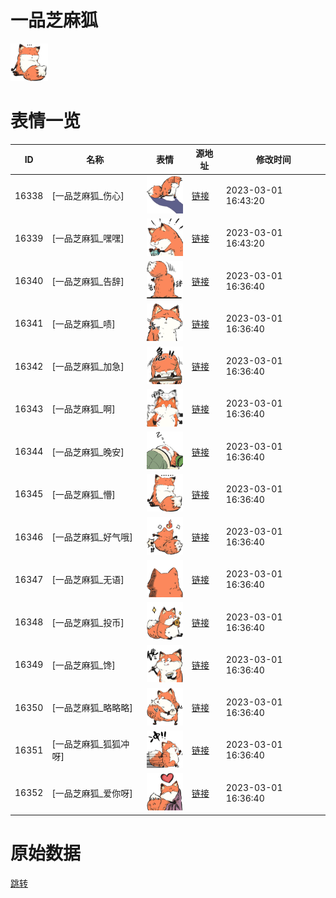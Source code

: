 # 一品芝麻狐

<img src="./cover.png" height="60" alt="cover" />

# 表情一览

|ID|名称|表情|源地址|修改时间|
|----|----|----|----|----|
|16338|[一品芝麻狐_伤心]|<img src="./pic/016338_%5B一品芝麻狐_伤心%5D.png" height="60" alt="伤心"/>|[链接](https://i0.hdslb.com/bfs/garb/a7e2920a1ab0007baf7295f671938171c9d72d21.png)|2023-03-01 16:43:20|
|16339|[一品芝麻狐_嘿嘿]|<img src="./pic/016339_%5B一品芝麻狐_嘿嘿%5D.png" height="60" alt="嘿嘿"/>|[链接](https://i0.hdslb.com/bfs/garb/075c62364284c5b7e087861a662d2f22f17751d3.png)|2023-03-01 16:43:20|
|16340|[一品芝麻狐_告辞]|<img src="./pic/016340_%5B一品芝麻狐_告辞%5D.png" height="60" alt="告辞"/>|[链接](https://i0.hdslb.com/bfs/garb/6876fc2a68b5c96e083aa5e4c6ceee3af35e8676.png)|2023-03-01 16:36:40|
|16341|[一品芝麻狐_啧]|<img src="./pic/016341_%5B一品芝麻狐_啧%5D.png" height="60" alt="啧"/>|[链接](https://i0.hdslb.com/bfs/garb/b85892787791419804d74d02679911a772e95fd9.png)|2023-03-01 16:36:40|
|16342|[一品芝麻狐_加急]|<img src="./pic/016342_%5B一品芝麻狐_加急%5D.png" height="60" alt="加急"/>|[链接](https://i0.hdslb.com/bfs/garb/f007d80061c92b84d65d4316e6f0c12ed9410354.png)|2023-03-01 16:36:40|
|16343|[一品芝麻狐_啊]|<img src="./pic/016343_%5B一品芝麻狐_啊%5D.png" height="60" alt="啊"/>|[链接](https://i0.hdslb.com/bfs/garb/169a7bd91a89997781b0191a7265a716eec2e246.png)|2023-03-01 16:36:40|
|16344|[一品芝麻狐_晚安]|<img src="./pic/016344_%5B一品芝麻狐_晚安%5D.png" height="60" alt="晚安"/>|[链接](https://i0.hdslb.com/bfs/garb/4877989eb4bdae4c00fcf469ebe696dba05a0d62.png)|2023-03-01 16:36:40|
|16345|[一品芝麻狐_懵]|<img src="./pic/016345_%5B一品芝麻狐_懵%5D.png" height="60" alt="懵"/>|[链接](https://i0.hdslb.com/bfs/garb/d063f19dcf5a4d544ea6cd80b519c4d5b9524176.png)|2023-03-01 16:36:40|
|16346|[一品芝麻狐_好气哦]|<img src="./pic/016346_%5B一品芝麻狐_好气哦%5D.png" height="60" alt="好气哦"/>|[链接](https://i0.hdslb.com/bfs/garb/696d88977c63934304e3a6eaa366525245a6e007.png)|2023-03-01 16:36:40|
|16347|[一品芝麻狐_无语]|<img src="./pic/016347_%5B一品芝麻狐_无语%5D.png" height="60" alt="无语"/>|[链接](https://i0.hdslb.com/bfs/garb/e5576239ba815110509d0a08b07df213c905f3a5.png)|2023-03-01 16:36:40|
|16348|[一品芝麻狐_投币]|<img src="./pic/016348_%5B一品芝麻狐_投币%5D.png" height="60" alt="投币"/>|[链接](https://i0.hdslb.com/bfs/garb/5587dba8d578baf198475eb955c54bc3723381bf.png)|2023-03-01 16:36:40|
|16349|[一品芝麻狐_馋]|<img src="./pic/016349_%5B一品芝麻狐_馋%5D.png" height="60" alt="馋"/>|[链接](https://i0.hdslb.com/bfs/garb/34faad928fd6075f5b05b53de446dd4502004008.png)|2023-03-01 16:36:40|
|16350|[一品芝麻狐_略略略]|<img src="./pic/016350_%5B一品芝麻狐_略略略%5D.png" height="60" alt="略略略"/>|[链接](https://i0.hdslb.com/bfs/garb/ad9d7c6e5fc49ccf00e690263269fec6197d75a9.png)|2023-03-01 16:36:40|
|16351|[一品芝麻狐_狐狐冲呀]|<img src="./pic/016351_%5B一品芝麻狐_狐狐冲呀%5D.png" height="60" alt="狐狐冲呀"/>|[链接](https://i0.hdslb.com/bfs/garb/0a5816c88f5c1ecb49e8bb118340ee2c275f10a4.png)|2023-03-01 16:36:40|
|16352|[一品芝麻狐_爱你呀]|<img src="./pic/016352_%5B一品芝麻狐_爱你呀%5D.png" height="60" alt="爱你呀"/>|[链接](https://i0.hdslb.com/bfs/garb/ef27f10143e290f7ff4bfd3668fd257f7fe441bc.png)|2023-03-01 16:36:40|

# 原始数据

[跳转](./raw.json)

